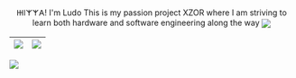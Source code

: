 <p align="center">
𐋅𐌉𐌙𐌙𐌀! 
I'm Ludo
This is my passion project XZOR
where I am striving to learn both hardware and software engineering along the way
<img align="center" src="https://pbs.twimg.com/media/E-nU6LxVcAEnO81?format=jpg&name=large">
</p>


| <img align="center" src="https://github-readme-stats-six-snowy.vercel.app/api?username=LudoDash&theme=dark"> </a> | <img align="center" src="https://github-readme-stats-six-snowy.vercel.app/api/top-langs/?username=LudoDash&theme=dark"> |
| ------------- | ------------- |


<img align="left" src="https://komarev.com/ghpvc/?username=LudoDash&color=grey&style=flat-square" >


